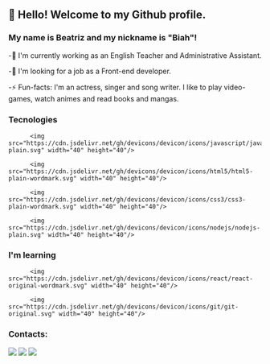 ## 👋 Hello! Welcome to my Github profile.
### My name is Beatriz and my nickname is "Biah"!

<p>-🔭 I'm currently working as an English Teacher and Administrative Assistant.</p>
<p>-👯 I'm looking for a job as a Front-end developer.</p>
<p>-⚡ Fun-facts: I'm an actress, singer and song writer. I like to play video-games, watch animes and read books and mangas.</p>

### Tecnologies

<div>
          
          <img src="https://cdn.jsdelivr.net/gh/devicons/devicon/icons/javascript/javascript-plain.svg" width="40" height="40"/>

          <img src="https://cdn.jsdelivr.net/gh/devicons/devicon/icons/html5/html5-plain-wordmark.svg" width="40" height="40"/>

          <img src="https://cdn.jsdelivr.net/gh/devicons/devicon/icons/css3/css3-plain-wordmark.svg" width="40" height="40"/>

          <img src="https://cdn.jsdelivr.net/gh/devicons/devicon/icons/nodejs/nodejs-plain.svg" width="40" height="40"/>
          
</div>


### I'm learning

<div>
          
          <img src="https://cdn.jsdelivr.net/gh/devicons/devicon/icons/react/react-original-wordmark.svg" width="40" height="40"/>

          <img src="https://cdn.jsdelivr.net/gh/devicons/devicon/icons/git/git-original.svg" width="40" height="40"/>
          
</div>          
          
 
### Contacts:

<div>
<a href="https://instagram.com/biahlages/" target="_blank"><img src="https://img.shields.io/badge/-Instagram-%23E4405F?style=for-the-badge&logo=instagram&logoColor=white" target="_blank"></a>
<a href = "mailto:biahlages@gmail.com"><img src="https://img.shields.io/badge/Gmail-D14836?style=for-the-badge&logo=gmail&logoColor=white" target="_blank"></a>
<a href="https://www.linkedin.com/in/beatriz-lages/" target="_blank"><img src="https://img.shields.io/badge/-LinkedIn-%230077B5?style=for-the-badge&logo=linkedin&logoColor=white" target="_blank"></a>   
</div>
